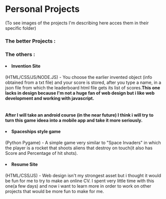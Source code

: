 <h1>Personal Projects</h1>
(To see images of the projects I'm describing here acces them in their specific folder)
<h3>The better Projects : </h3>



<h3>The others : </h3>
<h4><li>Invention Site</h4>(HTML/CSS/JS/NODE.JS) - You choose the earlier invented object (info obtained from a txt file) and your score is stored, after you type a name, in a json file from which the leaderboard html file gets its list of scores.<strong>This one lacks in design because I'm not a huge fan of web design but i like web development and working with javascript.</strong><br><br><h4>After I will take an android course (in the near future) I think i will try to turn this game ideea into a mobile app and take it more seriously.</h4>
<h4><li>Spaceships style game</h4>(Python Pygame) - A simple game very similar to "Space Invaders" in which the player is a rocket that shoots aliens that destroy on touch(it also has Score and Percentage of hit shots).
<h4><li>Resume Site</h4>(HTML/CSS/JS) - Web design isn't my strongest asset but i thought it would be fun for me to try to make an online CV. I spent very little time with this one(a few days) and now i want to learn more in order to work on other projects that would be more fun to make for me.


